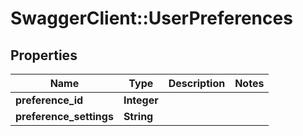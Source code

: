 # SwaggerClient::UserPreferences

## Properties
Name | Type | Description | Notes
------------ | ------------- | ------------- | -------------
**preference_id** | **Integer** |  | 
**preference_settings** | **String** |  | 


